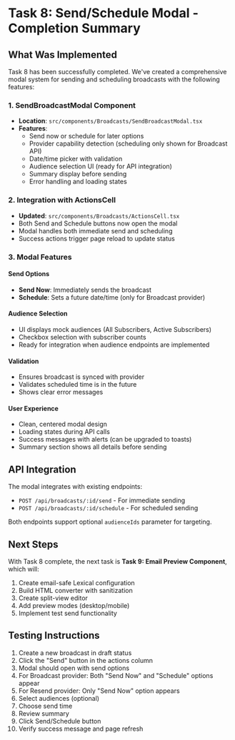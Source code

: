 # Task 8: Send/Schedule Modal - Completion Summary

## What Was Implemented

Task 8 has been successfully completed. We've created a comprehensive modal system for sending and scheduling broadcasts with the following features:

### 1. SendBroadcastModal Component
- **Location**: `src/components/Broadcasts/SendBroadcastModal.tsx`
- **Features**:
  - Send now or schedule for later options
  - Provider capability detection (scheduling only shown for Broadcast API)
  - Date/time picker with validation
  - Audience selection UI (ready for API integration)
  - Summary display before sending
  - Error handling and loading states

### 2. Integration with ActionsCell
- **Updated**: `src/components/Broadcasts/ActionsCell.tsx`
- Both Send and Schedule buttons now open the modal
- Modal handles both immediate send and scheduling
- Success actions trigger page reload to update status

### 3. Modal Features

#### Send Options
- **Send Now**: Immediately sends the broadcast
- **Schedule**: Sets a future date/time (only for Broadcast provider)

#### Audience Selection
- UI displays mock audiences (All Subscribers, Active Subscribers)
- Checkbox selection with subscriber counts
- Ready for integration when audience endpoints are implemented

#### Validation
- Ensures broadcast is synced with provider
- Validates scheduled time is in the future
- Shows clear error messages

#### User Experience
- Clean, centered modal design
- Loading states during API calls
- Success messages with alerts (can be upgraded to toasts)
- Summary section shows all details before sending

## API Integration

The modal integrates with existing endpoints:
- `POST /api/broadcasts/:id/send` - For immediate sending
- `POST /api/broadcasts/:id/schedule` - For scheduled sending

Both endpoints support optional `audienceIds` parameter for targeting.

## Next Steps

With Task 8 complete, the next task is **Task 9: Email Preview Component**, which will:
1. Create email-safe Lexical configuration
2. Build HTML converter with sanitization
3. Create split-view editor
4. Add preview modes (desktop/mobile)
5. Implement test send functionality

## Testing Instructions

1. Create a new broadcast in draft status
2. Click the "Send" button in the actions column
3. Modal should open with send options
4. For Broadcast provider: Both "Send Now" and "Schedule" options appear
5. For Resend provider: Only "Send Now" option appears
6. Select audiences (optional)
7. Choose send time
8. Review summary
9. Click Send/Schedule button
10. Verify success message and page refresh